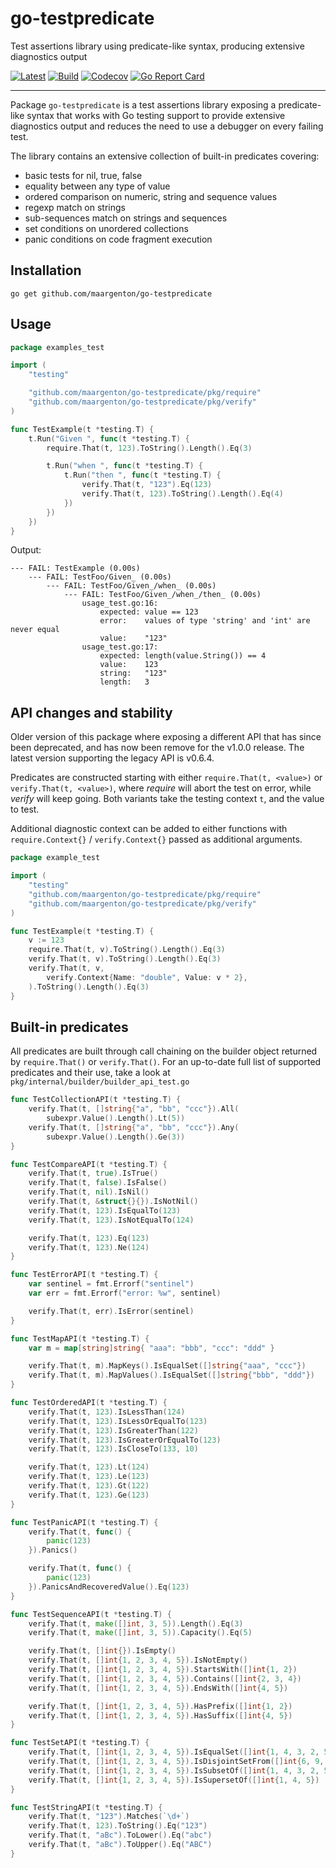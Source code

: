 # go-testpredicate

Test assertions library using predicate-like syntax, producing extensive
diagnostics output

[![Latest](
  https://img.shields.io/github/v/tag/maargenton/go-testpredicate?color=blue&label=latest&logo=go&logoColor=white&sort=semver)](
  https://pkg.go.dev/github.com/maargenton/go-testpredicate)
[![Build](
  https://img.shields.io/github/workflow/status/maargenton/go-testpredicate/build?label=build&logo=github&logoColor=aaaaaa)](
  https://github.com/maargenton/go-testpredicate/actions?query=branch%3Amaster)
[![Codecov](
  https://img.shields.io/codecov/c/github/maargenton/go-testpredicate?label=codecov&logo=codecov&logoColor=aaaaaa&token=fVZ3ZMAgfo)](
  https://codecov.io/gh/maargenton/go-testpredicate)
[![Go Report Card](
  https://goreportcard.com/badge/github.com/maargenton/go-testpredicate)](
  https://goreportcard.com/report/github.com/maargenton/go-testpredicate)


---------------------------

Package `go-testpredicate` is a test assertions library exposing a
predicate-like syntax that works with Go testing support to provide extensive
diagnostics output and reduces the need to use a debugger on every failing test.

The library contains an extensive collection of built-in predicates covering:

- basic tests for nil, true, false
- equality between any type of value
- ordered comparison on numeric, string and sequence values
- regexp match on strings
- sub-sequences match on strings and sequences
- set conditions on unordered collections
- panic conditions on code fragment execution


## Installation

    go get github.com/maargenton/go-testpredicate

## Usage

```go
package examples_test

import (
    "testing"

    "github.com/maargenton/go-testpredicate/pkg/require"
    "github.com/maargenton/go-testpredicate/pkg/verify"
)

func TestExample(t *testing.T) {
    t.Run("Given ", func(t *testing.T) {
        require.That(t, 123).ToString().Length().Eq(3)

        t.Run("when ", func(t *testing.T) {
            t.Run("then ", func(t *testing.T) {
                verify.That(t, "123").Eq(123)
                verify.That(t, 123).ToString().Length().Eq(4)
            })
        })
    })
}
```

Output:
```
--- FAIL: TestExample (0.00s)
    --- FAIL: TestFoo/Given_ (0.00s)
        --- FAIL: TestFoo/Given_/when_ (0.00s)
            --- FAIL: TestFoo/Given_/when_/then_ (0.00s)
                usage_test.go:16:
                    expected: value == 123
                    error:    values of type 'string' and 'int' are never equal
                    value:    "123"
                usage_test.go:17:
                    expected: length(value.String()) == 4
                    value:    123
                    string:   "123"
                    length:   3
```

## API changes and stability

Older version of this package where exposing a different API that has since been
deprecated, and has now been remove for the v1.0.0 release. The latest version
supporting the legacy API is v0.6.4.

Predicates are constructed starting with either `require.That(t, <value>)` or
`verify.That(t, <value>)`, where _require_ will abort the test on error, while
_verify_ will keep going. Both variants take the testing context `t`, and the
value to test.

Additional diagnostic context can be added to either functions with
`require.Context{}` / `verify.Context{}` passed as additional arguments.

```go
package example_test

import (
    "testing"
    "github.com/maargenton/go-testpredicate/pkg/require"
    "github.com/maargenton/go-testpredicate/pkg/verify"
)

func TestExample(t *testing.T) {
    v := 123
    require.That(t, v).ToString().Length().Eq(3)
    verify.That(t, v).ToString().Length().Eq(3)
    verify.That(t, v,
        verify.Context{Name: "double", Value: v * 2},
    ).ToString().Length().Eq(3)
}
```

## Built-in predicates

All predicates are built through call chaining on the builder object returned by
`require.That()` or `verify.That()`. For an up-to-date full list of supported
predicates and their use, take a look at
`pkg/internal/builder/builder_api_test.go`

```go
func TestCollectionAPI(t *testing.T) {
    verify.That(t, []string{"a", "bb", "ccc"}).All(
        subexpr.Value().Length().Lt(5))
    verify.That(t, []string{"a", "bb", "ccc"}).Any(
        subexpr.Value().Length().Ge(3))
}

func TestCompareAPI(t *testing.T) {
    verify.That(t, true).IsTrue()
    verify.That(t, false).IsFalse()
    verify.That(t, nil).IsNil()
    verify.That(t, &struct{}{}).IsNotNil()
    verify.That(t, 123).IsEqualTo(123)
    verify.That(t, 123).IsNotEqualTo(124)

    verify.That(t, 123).Eq(123)
    verify.That(t, 123).Ne(124)
}

func TestErrorAPI(t *testing.T) {
    var sentinel = fmt.Errorf("sentinel")
    var err = fmt.Errorf("error: %w", sentinel)

    verify.That(t, err).IsError(sentinel)
}

func TestMapAPI(t *testing.T) {
    var m = map[string]string{ "aaa": "bbb", "ccc": "ddd" }

    verify.That(t, m).MapKeys().IsEqualSet([]string{"aaa", "ccc"})
    verify.That(t, m).MapValues().IsEqualSet([]string{"bbb", "ddd"})
}

func TestOrderedAPI(t *testing.T) {
    verify.That(t, 123).IsLessThan(124)
    verify.That(t, 123).IsLessOrEqualTo(123)
    verify.That(t, 123).IsGreaterThan(122)
    verify.That(t, 123).IsGreaterOrEqualTo(123)
    verify.That(t, 123).IsCloseTo(133, 10)

    verify.That(t, 123).Lt(124)
    verify.That(t, 123).Le(123)
    verify.That(t, 123).Gt(122)
    verify.That(t, 123).Ge(123)
}

func TestPanicAPI(t *testing.T) {
    verify.That(t, func() {
        panic(123)
    }).Panics()

    verify.That(t, func() {
        panic(123)
    }).PanicsAndRecoveredValue().Eq(123)
}

func TestSequenceAPI(t *testing.T) {
    verify.That(t, make([]int, 3, 5)).Length().Eq(3)
    verify.That(t, make([]int, 3, 5)).Capacity().Eq(5)

    verify.That(t, []int{}).IsEmpty()
    verify.That(t, []int{1, 2, 3, 4, 5}).IsNotEmpty()
    verify.That(t, []int{1, 2, 3, 4, 5}).StartsWith([]int{1, 2})
    verify.That(t, []int{1, 2, 3, 4, 5}).Contains([]int{2, 3, 4})
    verify.That(t, []int{1, 2, 3, 4, 5}).EndsWith([]int{4, 5})

    verify.That(t, []int{1, 2, 3, 4, 5}).HasPrefix([]int{1, 2})
    verify.That(t, []int{1, 2, 3, 4, 5}).HasSuffix([]int{4, 5})
}

func TestSetAPI(t *testing.T) {
    verify.That(t, []int{1, 2, 3, 4, 5}).IsEqualSet([]int{1, 4, 3, 2, 5})
    verify.That(t, []int{1, 2, 3, 4, 5}).IsDisjointSetFrom([]int{6, 9, 8, 7})
    verify.That(t, []int{1, 2, 3, 4, 5}).IsSubsetOf([]int{1, 4, 3, 2, 5, 6})
    verify.That(t, []int{1, 2, 3, 4, 5}).IsSupersetOf([]int{1, 4, 5})
}

func TestStringAPI(t *testing.T) {
    verify.That(t, "123").Matches(`\d+`)
    verify.That(t, 123).ToString().Eq("123")
    verify.That(t, "aBc").ToLower().Eq("abc")
    verify.That(t, "aBc").ToUpper().Eq("ABC")
}
```
